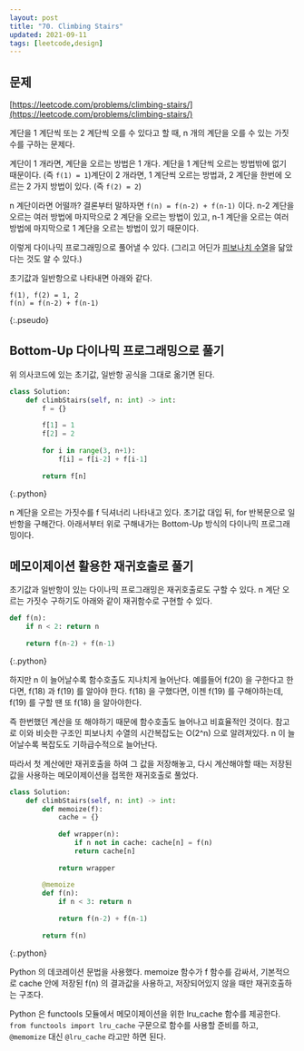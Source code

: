 ```yaml
---
layout: post
title: "70. Climbing Stairs"
updated: 2021-09-11
tags: [leetcode,design]
---
```


## 문제

[https://leetcode.com/problems/climbing-stairs/](https://leetcode.com/problems/climbing-stairs/)

계단을 1 계단씩 또는 2 계단씩 오를 수 있다고 할 때, n 개의 계단을 오를 수 있는 가짓수를 구하는 문제다.

계단이 1 개라면, 계단을 오르는 방법은 1 개다. 계단을 1 계단씩 오르는 방법밖에 없기 때문이다. (즉 `f(1) = 1`)계단이 2 개라면, 1 계단씩 오르는 방법과, 2 계단을 한번에 오르는 2 가지 방법이 있다. (즉 `f(2) = 2`)

n 계단이라면 어떨까? 결론부터 말하자면 `f(n) = f(n-2) + f(n-1)` 이다. n-2 계단을 오르는 여러 방법에 마지막으로 2 계단을 오르는 방법이 있고, n-1 계단을 오르는 여러 방법에 마지막으로 1 계단을 오르는 방법이 있기 때문이다.

이렇게 다이나믹 프로그래밍으로 풀어낼 수 있다. (그리고 어딘가 [피보나치 수열](https://namu.wiki/w/%ED%94%BC%EB%B3%B4%EB%82%98%EC%B9%98%20%EC%88%98%EC%97%B4)을 닮았다는 것도 알 수 있다.)

초기값과 일반항으로 나타내면 아래와 같다.

```plaintext
f(1), f(2) = 1, 2
f(n) = f(n-2) + f(n-1)
```
{:.pseudo}

## Bottom-Up 다이나믹 프로그래밍으로 풀기

위 의사코드에 있는 초기값, 일반항 공식을 그대로 옮기면 된다.

```python
class Solution:
    def climbStairs(self, n: int) -> int:
        f = {}
        
        f[1] = 1
        f[2] = 2
        
        for i in range(3, n+1):
            f[i] = f[i-2] + f[i-1]
            
        return f[n]
```
{:.python}

n 계단을 오르는 가짓수를 f 딕셔너리 나타내고 있다. 초기값 대입 뒤, for 반복문으로 일반항을 구해간다. 아래서부터 위로 구해내가는 Bottom-Up 방식의 다이나믹 프로그래밍이다.

## 메모이제이션 활용한 재귀호출로 풀기

초기값과 일반항이 있는 다이나믹 프로그래밍은 재귀호출로도 구할 수 있다. n 계단 오르는 가짓수 구하기도 아래와 같이 재귀함수로 구현할 수 있다.

```python
def f(n):
    if n < 2: return n
    
    return f(n-2) + f(n-1)
```
{:.python}

하지만 n 이 늘어날수록 함수호출도 지나치게 늘어난다. 예를들어 f(20) 을 구한다고 한다면, f(18) 과 f(19) 를 알아야 한다. f(18) 을 구했다면, 이젠 f(19) 를 구해야하는데, f(19) 를 구할 땐 또 f(18) 을 알아야한다.

즉 한번했던 계산을 또 해야하기 때문에 함수호출도 늘어나고 비효율적인 것이다. 참고로 이와 비슷한 구조인 피보나치 수열의 시간복잡도는 O(2^n) 으로 알려져있다. n 이 늘어날수록 복잡도도 기하급수적으로 늘어난다.

따라서 첫 계산에만 재귀호출을 하여 그 값을 저장해놓고, 다시 계산해야할 때는 저장된 값을 사용하는 메모이제이션을 접목한 재귀호출로 풀었다.

```python
class Solution:
    def climbStairs(self, n: int) -> int:
        def memoize(f):
            cache = {}
            
            def wrapper(n):
                if n not in cache: cache[n] = f(n)
                return cache[n]
            
            return wrapper
        
        @memoize
        def f(n):
            if n < 3: return n
            
            return f(n-2) + f(n-1)
        
        return f(n)
```
{:.python}

Python 의 데코레이션 문법을 사용했다. memoize 함수가 f 함수를 감싸서, 기본적으로 cache 안에 저장된 f(n) 의 결과값을 사용하고, 저장되어있지 않을 때만 재귀호출하는 구조다.

Python 은 functools 모듈에서 메모이제이션을 위한 lru_cache 함수를 제공한다. `from functools import lru_cache` 구문으로 함수를 사용할 준비를 하고, `@memomize` 대신 `@lru_cache` 라고만 하면 된다.